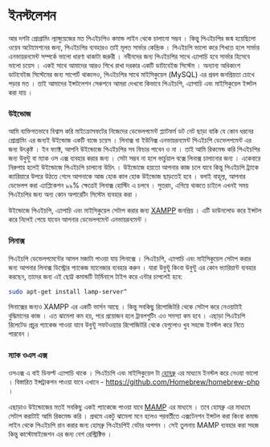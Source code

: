 # ইনস্টলেশন

আর দশটা প্রোগ্রামিং ল্যাঙ্গুয়েজের মত পিএইচপিও কমান্ড লাইন থেকে চালানো সম্ভব । কিন্তু পিএইচপির জন্ম হয়েছিলো ওয়েব অটোমেশনের জন্য, পিএইচপির ব্যবহারও তাই মূলত সার্ভার কেন্দ্রিক । পিএইচপি ভালো করে শিখতে হলে সার্ভার এনভায়রনমেন্ট সম্পর্কে ভালো ধারণা থাকাটা জরুরী । নবীনদের জন্য পিএইচপির সাথে এ্যাপাচি হবে সার্ভার হিসেবে ভালো চয়েস । একই সাথে আমাদের আরও শিখে রাখা দরকার একটি ডাটাবেইজ সিস্টেম । অন্যান্য অধিকাংশ ডাটাবেইজ সিস্টেমের জন্য সাপোর্ট থাকলেও, পিএইচপির সাথে মাইসিকুয়েল (MySQL) এর প্রবল জনপ্রিয়তা চোখে পড়ার মত । তাই আমাদের ইন্সটলেশন সেকশনে আমরা দেখবো কিভাবে পিএইচপি, এ্যাপাচি এবং মাইসিকুয়েল ইন্সটল করা যায় । 

### উইন্ডোজ 

আমি ব্যক্তিগতভাবে বিশ্বাস করি মাইক্রোসফটের নিজেদের ডেভেলপমেন্ট প্ল্যাটফর্ম ডট নেট ছাড়া বাকি যে কোন ধরনের প্রোগ্রামিং এর জন্যই উইন্ডোজ একটি বাজে চয়েস । লিনাক্স বা ইউনিক্স এনভায়রনমেন্ট পিএইচপি ডেভেলপমেন্ট এর জন্য উৎকৃষ্ট । ইন ফ্যাক্ট, আপনি উইন্ডোজে পিএইচপির সব ফিচার পাবেন ও না । তাই আমি রিকমেন্ড করি পিএইচপির জন্য উবুন্টু বা ম্যাক ওস এক্স ব্যবহার করার জন্য । সেটা সম্ভব না হলে ভার্চুয়াল বক্সে লিনাক্স চালানোর জন্য । একেবারে নিরুপায় হলেই উইন্ডোজে পিএইচপি চালানো উচিৎ । উইন্ডোজে হয়তো আপনার কাজ চলে যাবে কিন্তু পিএইচপি ট্র্যাকে ক্যারিয়ারে উপরে উঠতে গেলে আপনাকে আজ হোক কাল হোক উইন্ডোজ ছাড়তেই হবে । বলাই বাহূল্য, আপনার ডেভেলপ করা এ্যাপ্লিকেশন ৯৯% ক্ষেত্রেই লিনাক্স হোস্টিং এ চলবে । সুতরাং, এগিয়ে থাকতে চাইলে এখনই সময় পিএইচপির জন্য অন্য কোন অপারেটিং সিস্টেম ব্যবহার করা । 

উইন্ডোজে পিএইচপি, এ্যাপাচি এবং মাইসিকুয়েল সেটাপ করার জন্য <a href="https://www.apachefriends.org/index.html">XAMPP</a> জনপ্রিয় । এটি ডাউনলোড করে ইন্সটল করে নিলেই পেয়ে যাবেন আপনার ডেভেলপমেন্ট এনভায়রনমেন্ট । 

### লিনাক্স 

পিএইচপি ডেভেলপমেন্টের আসল মজাটা পাওয়া যায় লিনাক্সে । পিএইচপি, এ্যাপাচি এবং মাইসিকুয়েল সেটাপ করার জন্য আপনার লিনাক্স ডিস্ট্রোর প্যাকেজ ম্যানেজার ব্যবহার করুন । যারা উবুন্টু কিংবা উবুন্টু এর কোন ভ্যারিয়ান্ট ব্যবহার করছেন, তাদের জন্য এই ছোট্ট কমান্ডটি টার্মিনালে টাইপ করে এন্টার চাপলেই হবে: 

```bash
sudo apt-get install lamp-server^
```

লিনাক্সের জন্যও XAMPP এর একটি ভার্সন আছে । কিন্তু সবকিছু রিপোজিটরি থেকে সেটাপ করে নেওয়াটাই বুদ্ধিমানের কাজ । এত ঝামেলা কম হয়, পরে প্রয়োজন হলে ট্রাবলশুটিং এও সমস্যা কম হবে । এছাড়া পিএইচপি রিলেটেড প্রচুর প্যাকেজ পাওয়া যাবে উবুন্টু সফটওয়্যার রিপোজিটরি থেকে যেগুলোও খুব সহজে ইনস্টল করে নিতে পারবেন । 

### ম্যাক ওএস এক্স

ওসএক্স এ বাই ডিফল্ট এ্যাপাচি থাকে । পিএইচপি এবং মাইসিকুয়েল টা <a href="http://brew.sh">হোমব্রু</a> এর মাধ্যমে ইনস্টল করে নেওয়া ভালো । বিস্তারিত ইন্সট্রাকশন পাওয়া যাবে এখানে - <a href="https://github.com/Homebrew/homebrew-php">https://github.com/Homebrew/homebrew-php</a> । 

এছাড়াও উইন্ডোজের মতই সবকিছু একই প্যাকেজে পাওয়া যাবে <a href="http://www.mamp.info/en/">MAMP</a> এর মাধ্যমে । তবে হোমব্রু এর মাধ্যমে সেটাপ করাটাই আমি রিকমেন্ড করি । প্রথমে একটু ঝামেলা মনে হলেও পরবর্তীতে এক্সটেনশন ইন্সটল করা কিংবা কমান্ড লাইন থেকে পিএইচপি রান করার জন্য হোমব্রু পিএইচপিই বেটার অপশন । সেই তুলনায় MAMP ব্যবহার করা সহজ কিন্তু কাস্টোমাইজেশন এর জন্য বেশ রেস্ট্রিক্টিভ । 